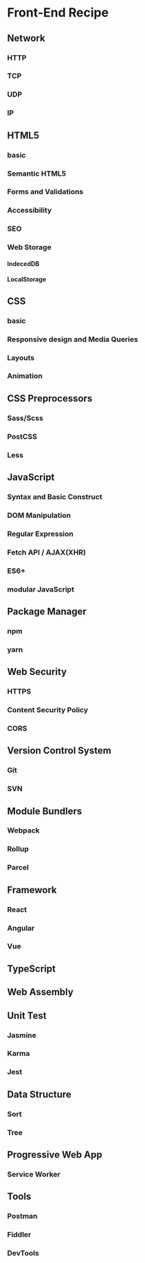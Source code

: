 # Front-End Recipe

## Network

### HTTP

### TCP

### UDP

### IP

## HTML5

### basic

### Semantic HTML5

### Forms and Validations

### Accessibility

### SEO

### Web Storage

#### IndecedDB

#### LocalStorage

## CSS

### basic

### Responsive design and Media Queries

### Layouts

### Animation

## CSS Preprocessors

### Sass/Scss

### PostCSS

### Less

## JavaScript

### Syntax and Basic Construct

### DOM Manipulation

### Regular Expression

### Fetch API / AJAX(XHR)

### ES6+

### modular JavaScript

## Package Manager

### npm

### yarn

## Web Security

### HTTPS

### Content Security Policy

### CORS

## Version Control System

### Git

### SVN

## Module Bundlers

### Webpack

### Rollup

### Parcel

## Framework

### React

### Angular

### Vue

## TypeScript

## Web Assembly

## Unit Test

### Jasmine

### Karma

### Jest

## Data Structure

### Sort

### Tree

## Progressive Web App

### Service Worker

## Tools

### Postman

### Fiddler

### DevTools